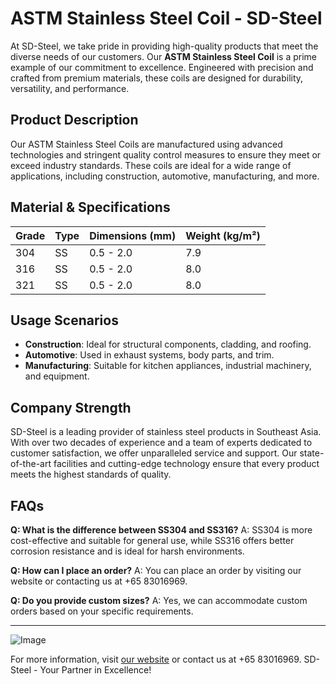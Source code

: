 # ASTM Stainless Steel Coil - SD-Steel

At SD-Steel, we take pride in providing high-quality products that meet the diverse needs of our customers. Our **ASTM Stainless Steel Coil** is a prime example of our commitment to excellence. Engineered with precision and crafted from premium materials, these coils are designed for durability, versatility, and performance.

## Product Description

Our ASTM Stainless Steel Coils are manufactured using advanced technologies and stringent quality control measures to ensure they meet or exceed industry standards. These coils are ideal for a wide range of applications, including construction, automotive, manufacturing, and more.

## Material & Specifications

| Grade | Type | Dimensions (mm) | Weight (kg/m²) |
|-------|------|------------------|----------------|
| 304   | SS   | 0.5 - 2.0        | 7.9             |
| 316   | SS   | 0.5 - 2.0        | 8.0             |
| 321   | SS   | 0.5 - 2.0        | 8.0             |

## Usage Scenarios

- **Construction**: Ideal for structural components, cladding, and roofing.
- **Automotive**: Used in exhaust systems, body parts, and trim.
- **Manufacturing**: Suitable for kitchen appliances, industrial machinery, and equipment.

## Company Strength

SD-Steel is a leading provider of stainless steel products in Southeast Asia. With over two decades of experience and a team of experts dedicated to customer satisfaction, we offer unparalleled service and support. Our state-of-the-art facilities and cutting-edge technology ensure that every product meets the highest standards of quality.

## FAQs

**Q: What is the difference between SS304 and SS316?**
A: SS304 is more cost-effective and suitable for general use, while SS316 offers better corrosion resistance and is ideal for harsh environments.

**Q: How can I place an order?**
A: You can place an order by visiting our website or contacting us at +65 83016969.

**Q: Do you provide custom sizes?**
A: Yes, we can accommodate custom orders based on your specific requirements.

---

![Image](https://github.com/user-attachments/assets/2567258e-e124-4816-932d-1809bd27ef0b)

For more information, visit [our website](#) or contact us at +65 83016969. SD-Steel - Your Partner in Excellence!